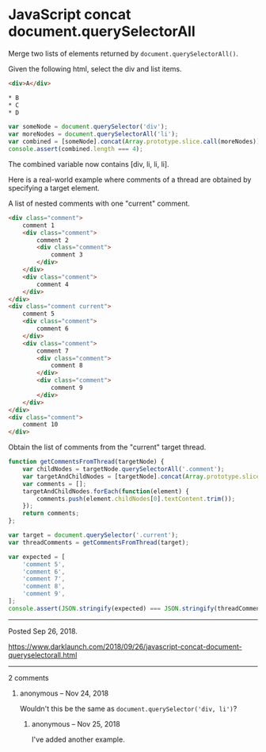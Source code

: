 # JavaScript concat document.querySelectorAll

Merge two lists of elements returned by `document.querySelectorAll()`.

Given the following html, select the div and list items.

```html
<div>A</div>

* B
* C
* D

```

```javascript
var someNode = document.querySelector('div');
var moreNodes = document.querySelectorAll('li');
var combined = [someNode].concat(Array.prototype.slice.call(moreNodes));
console.assert(combined.length === 4);
```

The combined variable now contains [div, li, li, li].

Here is a real-world example where comments of a thread are obtained by specifying a target element.

A list of nested comments with one "current" comment.

```html
<div class="comment">
    comment 1
    <div class="comment">
        comment 2
        <div class="comment">
            comment 3
        </div>
    </div>
    <div class="comment">
        comment 4
    </div>
</div>
<div class="comment current">
    comment 5
    <div class="comment">
        comment 6
    </div>
    <div class="comment">
        comment 7
        <div class="comment">
            comment 8
        </div>
        <div class="comment">
            comment 9
        </div>
    </div>
</div>
<div class="comment">
    comment 10
</div>
```

Obtain the list of comments from the "current" target thread.

```javascript
function getCommentsFromThread(targetNode) {
    var childNodes = targetNode.querySelectorAll('.comment');
    var targetAndChildNodes = [targetNode].concat(Array.prototype.slice.call(childNodes));
    var comments = [];
    targetAndChildNodes.forEach(function(element) {
        comments.push(element.childNodes[0].textContent.trim());
    });
    return comments;
};

var target = document.querySelector('.current');
var threadComments = getCommentsFromThread(target);

var expected = [
    'comment 5',
    'comment 6',
    'comment 7',
    'comment 8',
    'comment 9',
];
console.assert(JSON.stringify(expected) === JSON.stringify(threadComments));
```

---

Posted Sep 26, 2018.

https://www.darklaunch.com/2018/09/26/javascript-concat-document-queryselectorall.html

---

2 comments

<ol><li><div>

anonymous &ndash; Nov 24, 2018<div>

Wouldn't this be the same as `document.querySelector('div, li')`?

</div></div><ol><li><div>

anonymous &ndash; Nov 25, 2018<div>

I've added another example.

</div></div></li></ol></li></ol>